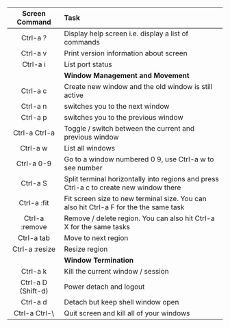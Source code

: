 <!--
Maintainer:   jeffskinnerbox@yahoo.com / www.jeffskinnerbox.me
Version:      0.0.2
-->

|   Screen Command   |                                     Task                                               |
|:------------------:|:---------------------------------------------------------------------------------------|
| Ctrl-a ?           | Display help screen i.e. display a list of commands                                    |
| Ctrl-a v           | Print version information about screen                                                 |
| Ctrl-a i           | List port status                                                                       |
|                    | **Window Management and Movement**                                                     |
| Ctrl-a c           | Create new window and the old window is still active                                   |
| Ctrl-a n           | switches you to the next window                                                        |
| Ctrl-a p           | switches you to the previous window                                                    |
| Ctrl-a Ctrl-a      | Toggle / switch between the current and previous window                                |
| Ctrl-a w           | List all windows                                                                       |
| Ctrl-a 0-9         | Go to a window numbered 0 9, use Ctrl-a w to see number                                |
| Ctrl-a S           | Split terminal horizontally into regions and press Ctrl-a c to create new window there |
| Ctrl-a :fit        | Fit screen size to new terminal size. You can also hit Ctrl-a F for the the same task  |
| Ctrl-a :remove     | Remove / delete region. You can also hit Ctrl-a X for the same tasks                   |
| Ctrl-a tab         | Move to next region                                                                    |
| Ctrl-a :resize     | Resize region                                                                          |
|                    | **Window Termination**                                                                 |
| Ctrl-a k           | Kill the current window / session                                                      |
| Ctrl-a D (Shift-d) | Power detach and logout                                                                |
| Ctrl-a d           | Detach but keep shell window open                                                      |
| Ctrl-a Ctrl-\      | Quit screen and kill all of your windows                                               |

